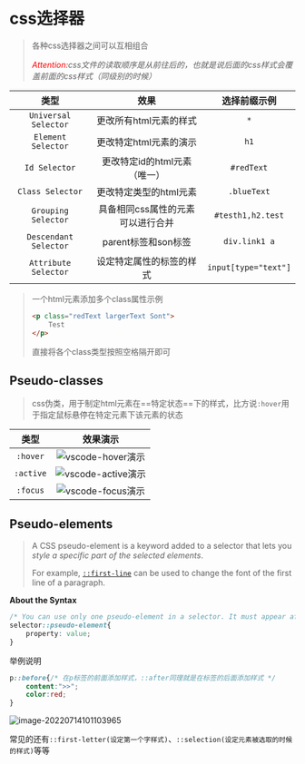# css选择器

> 各种css选择器之间可以互相组合
>
> *<font color="red">Attention:</font>css文件的读取顺序是从前往后的，也就是说后面的css样式会覆盖前面的css样式（同级别的时候）*

|         类型          |               效果                |     选择前缀示例     |
| :-------------------: | :-------------------------------: | :------------------: |
| `Universal Selector`  |      更改所有html元素的样式       |         `*`          |
|  `Element Selector`   |      更改特定html元素的演示       |         `h1`         |
|     `Id Selector`     |   更改特定id的html元素（唯一）    |      `#redText`      |
|   `Class Selector`    |      更改特定类型的html元素       |     `.blueText`      |
|  `Grouping Selector`  | 具备相同css属性的元素可以进行合并 |  `#testh1,h2.test`   |
| `Descendant Selector` |        parent标签和son标签        |    `div.link1 a`     |
| `Attribute Selector`  |     设定特定属性的标签的样式      | `input[type="text"]` |

> 一个html元素添加多个class属性示例
>
> ```html
> <p class="redText largerText Sont">
>     Test
> </p>
> ```
>
> 直接将各个class类型按照空格隔开即可

## Pseudo-classes

> css伪类，用于制定html元素在==特定状态==下的样式，比方说`:hover`用于指定鼠标悬停在特定元素下该元素的状态

|   类型    |                           效果演示                           |
| :-------: | :----------------------------------------------------------: |
| `:hover`  | ![vscode-hover演示](/Users/wwt13/Documents/Notes/assets/vscode-hover演示.gif) |
| `:active` | ![vscode-active演示](/Users/wwt13/Documents/Notes/assets/vscode-active演示-7763872.gif) |
| `:focus`  | ![vscode-focus演示](/Users/wwt13/Documents/Notes/assets/vscode-focus演示.gif) |

## Pseudo-elements

> A CSS pseudo-element is a keyword added to a selector that lets you *style a specific part of the selected elements*.
>
> For example, [`::first-line`](https://developer.mozilla.org/en-US/docs/Web/CSS/::first-line) can be used to change the font of the first line of a paragraph.

**About the Syntax**

```css
/* You can use only one pseudo-element in a selector. It must appear after the simple selectors in the statement. */
selector::pseudo-element{
    property: value;
}
```

举例说明

```css
p::before{/* 在p标签的前面添加样式，::after同理就是在标签的后面添加样式 */
    content:">>";
    color:red;
}
```

![image-20220714101103965](/Users/apple/Documents/Notes/assets/image-20220714101103965.png)

常见的还有`::first-letter(设定第一个字样式)`、`::selection(设定元素被选取的时候的样式)`等等